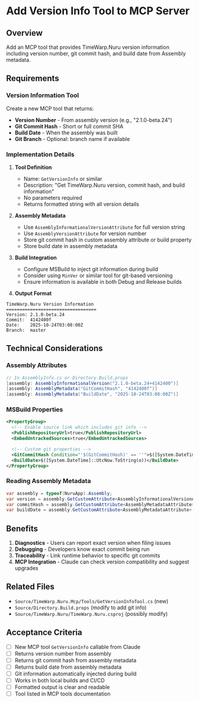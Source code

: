 # Add Version Info Tool to MCP Server

## Overview

Add an MCP tool that provides TimeWarp.Nuru version information including version number, git commit hash, and build date from Assembly metadata.

## Requirements

### Version Information Tool

Create a new MCP tool that returns:
- **Version Number** - From assembly version (e.g., "2.1.0-beta.24")
- **Git Commit Hash** - Short or full commit SHA
- **Build Date** - When the assembly was built
- **Git Branch** - Optional: branch name if available

### Implementation Details

1. **Tool Definition**
   - Name: `GetVersionInfo` or similar
   - Description: "Get TimeWarp.Nuru version, commit hash, and build information"
   - No parameters required
   - Returns formatted string with all version details

2. **Assembly Metadata**
   - Use `AssemblyInformationalVersionAttribute` for full version string
   - Use `AssemblyVersionAttribute` for version number
   - Store git commit hash in custom assembly attribute or build property
   - Store build date in assembly metadata

3. **Build Integration**
   - Configure MSBuild to inject git information during build
   - Consider using `MinVer` or similar tool for git-based versioning
   - Ensure information is available in both Debug and Release builds

4. **Output Format**

```
TimeWarp.Nuru Version Information
==================================
Version: 2.1.0-beta.24
Commit:  4142400f
Date:    2025-10-24T03:08:00Z
Branch:  master
```

## Technical Considerations

### Assembly Attributes

```csharp
// In AssemblyInfo.cs or Directory.Build.props
[assembly: AssemblyInformationalVersion("2.1.0-beta.24+4142400")]
[assembly: AssemblyMetadata("GitCommitHash", "4142400f")]
[assembly: AssemblyMetadata("BuildDate", "2025-10-24T03:08:00Z")]
```

### MSBuild Properties

```xml
<PropertyGroup>
  <!-- Enable source link which includes git info -->
  <PublishRepositoryUrl>true</PublishRepositoryUrl>
  <EmbedUntrackedSources>true</EmbedUntrackedSources>

  <!-- Custom git properties -->
  <GitCommitHash Condition="'$(GitCommitHash)' == ''">$([System.DateTime]::UtcNow.ToString(yyyyMMddHHmmss))</GitCommitHash>
  <BuildDate>$([System.DateTime]::UtcNow.ToString(o))</BuildDate>
</PropertyGroup>
```

### Reading Assembly Metadata

```csharp
var assembly = typeof(NuruApp).Assembly;
var version = assembly.GetCustomAttribute<AssemblyInformationalVersionAttribute>()?.InformationalVersion;
var commitHash = assembly.GetCustomAttribute<AssemblyMetadataAttribute>("GitCommitHash")?.Value;
var buildDate = assembly.GetCustomAttribute<AssemblyMetadataAttribute>("BuildDate")?.Value;
```

## Benefits

1. **Diagnostics** - Users can report exact version when filing issues
2. **Debugging** - Developers know exact commit being run
3. **Traceability** - Link runtime behavior to specific git commits
4. **MCP Integration** - Claude can check version compatibility and suggest upgrades

## Related Files

- `Source/TimeWarp.Nuru.Mcp/Tools/GetVersionInfoTool.cs` (new)
- `Source/Directory.Build.props` (modify to add git info)
- `Source/TimeWarp.Nuru/TimeWarp.Nuru.csproj` (possibly modify)

## Acceptance Criteria

- [ ] New MCP tool `GetVersionInfo` callable from Claude
- [ ] Returns version number from assembly
- [ ] Returns git commit hash from assembly metadata
- [ ] Returns build date from assembly metadata
- [ ] Git information automatically injected during build
- [ ] Works in both local builds and CI/CD
- [ ] Formatted output is clear and readable
- [ ] Tool listed in MCP tools documentation
